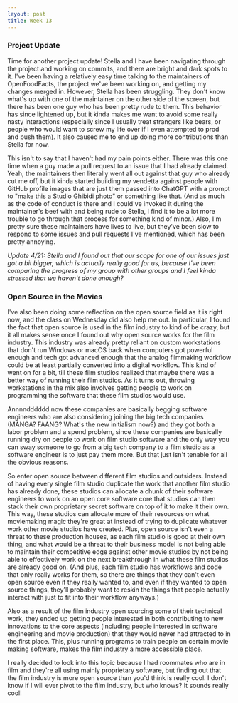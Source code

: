 ```yaml
---
layout: post
title: Week 13
---
```


### Project Update

Time for another project update! Stella and I have been navigating through the project and working on commits, and there are bright and dark spots to it. I've been having a relatively easy time talking to the maintainers of OpenFoodFacts, the project we've been working on, and getting my changes merged in. However, Stella has been struggling. They don't know what's up with one of the maintainer on the other side of the screen, but there has been one guy who has been pretty rude to them. This behavior has since lightened up, but it kinda makes me want to avoid some really nasty interactions (especially since I usually treat strangers like bears, or people who would want to screw my life over if I even attempted to prod and push them). It also caused me to end up doing more contributions than Stella for now.

<!--more-->

This isn't to say that I haven't had my pain points either. There was this one time when a guy made a pull request to an issue that I had already claimed. Yeah, the maintainers then literally went all out against that guy who already cut me off, but it kinda started building my vendetta against people with GitHub profile images that are just them passed into ChatGPT with a prompt to "make this a Studio Ghibidi photo" or something like that. (And as much as the code of conduct is there and I could've invoked it during the maintainer's beef with and being rude to Stella, I find it to be a lot more trouble to go through that process for something kind of minor.) Also, I'm pretty sure these maintainers have lives to live, but they've been slow to respond to some issues and pull requests I've mentioned, which has been pretty annoying.

*Update 4/21: Stella and I found out that our scope for one of our issues just got a bit bigger, which is actually really good for us, because I've been comparing the progress of my group with other groups and I feel kinda stressed that we haven't done enough?*

### Open Source in the Movies

I've also been doing some reflection on the open source field as it is right now, and the class on Wednesday did also help me out. In particular, I found the fact that open source is used in the film industry to kind of be crazy, but it all makes sense once I found out why open source works for the film industry. This industry was already pretty reliant on custom workstations that don't run Windows or macOS back when computers got powerful enough and tech got advanced enough that the analog filmmaking workflow could be at least partially converted into a digital workflow. This kind of went on for a bit, till these film studios realized that maybe there was a better way of running their film studios. As it turns out, throwing workstations in the mix also involves getting people to work on programming the software that these film studios would use.

Annnndddddd now these companies are basically begging software engineers who are also considering joining the big tech companies (MANGA? FAANG? What's the new initialism now?) and they got both a labor problem and a spend problem, since these companies are basically running dry on people to work on film studio software and the only way you can sway someone to go from a big tech company to a film studio as a software engineer is to just pay them more. But that just isn't tenable for all the obvious reasons.

So enter open source between different film studios and outsiders. Instead of having every single film studio duplicate the work that another film studio has already done, these studios can allocate a chunk of their software engineers to work on an open core software core that studios can then stack their own proprietary secret software on top of it to make it their own. This way, these studios can allocate more of their resources on what moviemaking magic they're great at instead of trying to duplicate whatever work other movie studios have created. Plus, open source isn't even a threat to these production houses, as each film studio is good at their own thing, and what would be a threat to their business model is not being able to maintain their competitive edge against other movie studios by not being able to effectively work on the next breakthrough in what these film studios are already good on. (And plus, each film studio has workflows and code that only really works for them, so there are things that they can't even open source even if they really wanted to, and even if they wanted to open source things, they'll probably want to reskin the things that people actually interact with just to fit into their workflow anyways.)

Also as a result of the film industry open sourcing some of their technical work, they ended up getting people interested in both contributing to new innovations to the core aspects (including people interested in software engineering and movie production) that they would never had attracted to in the first place. This, plus running programs to train people on certain movie making software, makes the film industry a more accessible place.

I really decided to look into this topic because I had roommates who are in film and they're all using mainly proprietary software, but finding out that the film industry is more open source than you'd think is really cool. I don't know if I will ever pivot to the film industry, but who knows? It sounds really cool!